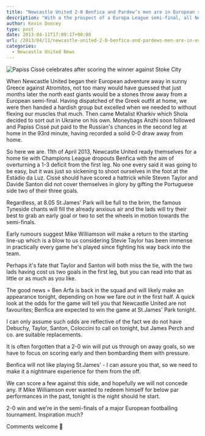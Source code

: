 ```yaml
---
title: "Newcastle United 2-0 Benfica and Pardew’s men are in European semi-finals"
description: "With a the prospect of a Europa League semi-final, all Newcastle United need to do is secure a 2-0 victory over Benfica at St. James' Park. Easy, right?!"
author: Kevin Doocey
type: post
date: 2013-04-11T17:09:17+00:00
url: /2013/04/11/newcastle-united-2-0-benfica-and-pardews-men-are-in-european-semi-finals/
categories:
  - Newcastle United News
---
```


![Papiss Cissé celebrates after scoring the winner against Stoke City](https://www.tynetime.com/wp-content/uploads/2013/04/Papiss-Cisse-Stoke.jpg "Cissé - How suiting would it be if he popped up with a last gasp decider")

When Newcastle United began their European adventure away in sunny Greece against Atromitos, not too many would have guessed that just months later the north east giants would be a stones throw away from a European semi-final. Having dispatched of the Greek outfit at home, we were then handed a hardish group but excelled when we needed to without flexing our muscles that much. Then came Metalist Kharkiv which Shola decided to sort out in Ukraine on his own. Moneybags Anzhi soon followed and Papiss Cissé put paid to the Russian's  chances in the second leg at home in the 93rd minute, having recorded a solid 0-0 draw away from home.

So here we are. 11th of April 2013, Newcastle United ready themselves for a home tie with Champions League dropouts Benfica with the aim of overturning a 1-3 deficit from the first leg. No one every said it was going to be easy, but it was just so sickening to shoot ourselves in the foot at the Estádio da Luz. Cissé should have scored a hattrick while Steven Taylor and Davide Santon did not cover themselves in glory by gifting the Portuguese side two of their three goals.

Regardless, at 8.05 St.James' Park will be full to the brim, the famous Tyneside chants will fill the already anxious air and the lads will try their best to grab an early goal or two to set the wheels in motion towards the semi-finals.

Early rumours suggest Mike Williamson will make a return to the starting line-up which is a blow to us considering Stevie Taylor has been immense in practically every game he's played since fighting his way back into the team.

Perhaps it's fate that Taylor and Santon will both miss the tie, with the two lads having cost us two goals in the first leg, but you can read into that as little or as much as you like.

The good news = Ben Arfa is back in the squad and will likely make an appearance tonight, depending on how we fare out in the first half. A quick look at the odds for the game will tell you that Newcastle United are not favourites; Benfica are expected to win the game at St.James' Park tonight.

I can only assume such odds are reflective of the fact we do not have Debuchy, Taylor, Santon, Coloccini to call on tonight, but James Perch and co. are suitable replacements.

It is often forgotten that a 2-0 win will put us through on away goals, so we have to focus on scoring early and then bombarding them with pressure.

Benfica will not like playing St.James' - I can assure you that, so we need to make it a nightmare experience for them from the off.

We can score a few against this side, and hopefully we will not concede any. If Mike Williamson ever wanted to redeem himself for below par performances in the past, tonight is the night should he start.

2-0 win and we're in the semi-finals of a major European footballing tournament. Inspiration much?

Comments welcome 🙂
